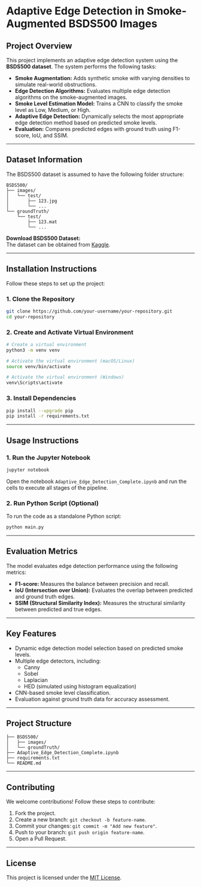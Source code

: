 
# Adaptive Edge Detection in Smoke-Augmented BSDS500 Images

## Project Overview
This project implements an adaptive edge detection system using the **BSDS500 dataset**. The system performs the following tasks:

- **Smoke Augmentation:** Adds synthetic smoke with varying densities to simulate real-world obstructions.
- **Edge Detection Algorithms:** Evaluates multiple edge detection algorithms on the smoke-augmented images.
- **Smoke Level Estimation Model:** Trains a CNN to classify the smoke level as Low, Medium, or High.
- **Adaptive Edge Detection:** Dynamically selects the most appropriate edge detection method based on predicted smoke levels.
- **Evaluation:** Compares predicted edges with ground truth using F1-score, IoU, and SSIM.

---

## Dataset Information
The BSDS500 dataset is assumed to have the following folder structure:
```
BSDS500/
├── images/
│   └── test/
│       ├── 123.jpg
│       └── ...
└── groundTruth/
    └── test/
        ├── 123.mat
        └── ...
```

**Download BSDS500 Dataset:**  
The dataset can be obtained from [Kaggle](https://www.kaggle.com/datasets/balraj98/berkeley-segmentation-dataset-500-bsds500).

---

## Installation Instructions
Follow these steps to set up the project:

### 1. **Clone the Repository**
```bash
git clone https://github.com/your-username/your-repository.git
cd your-repository
```

### 2. **Create and Activate Virtual Environment**
```bash
# Create a virtual environment
python3 -m venv venv

# Activate the virtual environment (macOS/Linux)
source venv/bin/activate

# Activate the virtual environment (Windows)
venv\Scripts\activate
```

### 3. **Install Dependencies**
```bash
pip install --upgrade pip
pip install -r requirements.txt
```

---

## Usage Instructions

### 1. **Run the Jupyter Notebook**
```bash
jupyter notebook
```
Open the notebook `Adaptive_Edge_Detection_Complete.ipynb` and run the cells to execute all stages of the pipeline.

### 2. **Run Python Script (Optional)**
To run the code as a standalone Python script:
```bash
python main.py
```

---

## Evaluation Metrics
The model evaluates edge detection performance using the following metrics:
- **F1-score:** Measures the balance between precision and recall.
- **IoU (Intersection over Union):** Evaluates the overlap between predicted and ground truth edges.
- **SSIM (Structural Similarity Index):** Measures the structural similarity between predicted and true edges.

---

## Key Features
- Dynamic edge detection model selection based on predicted smoke levels.
- Multiple edge detectors, including:
    - Canny
    - Sobel
    - Laplacian
    - HED (simulated using histogram equalization)
- CNN-based smoke level classification.
- Evaluation against ground truth data for accuracy assessment.

---

## Project Structure
```
├── BSDS500/
│   ├── images/
│   └── groundTruth/
├── Adaptive_Edge_Detection_Complete.ipynb
├── requirements.txt
└── README.md
```

---

## Contributing
We welcome contributions! Follow these steps to contribute:
1. Fork the project.
2. Create a new branch: `git checkout -b feature-name`.
3. Commit your changes: `git commit -m "Add new feature"`.
4. Push to your branch: `git push origin feature-name`.
5. Open a Pull Request.

---

## License
This project is licensed under the [MIT License](LICENSE).

